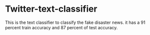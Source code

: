 # Twitter-text-classifier
 
This is the text classifier to classify the fake disaster news.
it has a 91 percent train accuracy and 87 percent of test accuracy.
